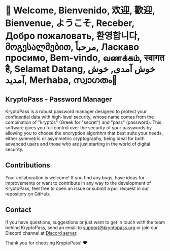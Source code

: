#  🥳 Welcome, Bienvenido, 欢迎, 歡迎, Bienvenue, ようこそ, Receber, Добро пожаловать, 환영합니다, მოგესალმებით, مرحباً, Ласкаво просимо, Bem-vindo, வணக்கம், स्वागत है, Selamat Datang, خوش آمدی, خوش آمدید, Merhaba, സ്വാഗതം👋

##  KryptoPass - Password Manager
KryptoPass is a robust password manager designed to protect your confidential data with high-level security,
whose name comes from the combination of "kryptós" (Greek for "secret") and "pass" (password).
This software gives you full control over the security of your passwords by allowing you to choose the encryption algorithm that best suits your needs,
either symmetric or asymmetric cryptography, being ideal for both advanced users and those who are just starting in the world of digital security.

##  Contributions
Your collaboration is welcome! If you find any bugs, have ideas for improvements or want to contribute in any way to the development of KryptoPass, feel free to open an issue or submit a pull request in our repository on GitHub.

##  Contact
If you have questions, suggestions or just want to get in touch with the team behind KryptoPass,
send an email to support@kryptopass.org or join our Discord channel at [Discord server](https://discord.gg/aNxcgzfwKG).

Thank you for choosing KryptoPass! ❤️
